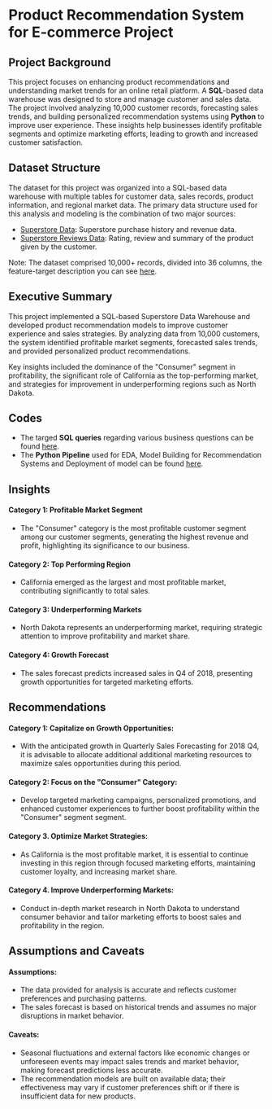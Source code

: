 # Product Recommendation System for E-commerce Project

## Project Background
This project focuses on enhancing product recommendations and understanding market trends for an online retail platform. A **SQL**-based data warehouse was designed to store and manage customer and sales data. The project involved analyzing 10,000 customer records, forecasting sales trends, and building personalized recommendation systems using **Python** to improve user experience. These insights help businesses identify profitable segments and optimize marketing efforts, leading to growth and increased customer satisfaction.

## Dataset Structure 
The dataset for this project was organized into a SQL-based data warehouse with multiple tables for customer data, sales records, product information, and regional market data. The primary data structure used for this analysis and modeling is the combination of two major sources:

  * [Superstore Data](https://github.com/Mamta013/Product-Recommendation-System/blob/main/data/Superstore-Data.csv): Superstore purchase history and revenue data.
  * [Superstore Reviews Data](https://github.com/Mamta013/Product-Recommendation-System/blob/main/data/Superstore-Dataset-Reviews.csv): Rating, review and summary of the product given by the customer. 
    
Note: The dataset comprised 10,000+ records, divided into 36 columns, the feature-target description you can see [here](https://github.com/Mamta013/Product-Recommendation-System/blob/main/data/Features_Target_Description.txt).


## Executive Summary
This project implemented a SQL-based Superstore Data Warehouse and developed product recommendation models to improve customer experience and sales strategies. By analyzing data from 10,000 customers, the system identified profitable market segments, forecasted sales trends, and provided personalized product recommendations. 

Key insights included the dominance of the "Consumer" segment in profitability, the significant role of California as the top-performing market, and strategies for improvement in underperforming regions such as North Dakota.


## Codes
* The targed **SQL queries** regarding various business questions can be found [here](https://github.com/Mamta013/Product-Recommendation-System/blob/main/notebooks/Products-Analysis.sql).
* The **Python Pipeline** used for EDA, Model Building for Recommendation Systems and Deployment of model can be found [here](https://github.com/Mamta013/Product-Recommendation-System/blob/main/notebooks/Product-Recommendation-Project.ipynb).



## Insights

#### Category 1: Profitable Market Segment
   * The "Consumer" category is the most profitable customer segment among our customer segments, generating the highest revenue and profit, highlighting its significance to our business.

#### Category 2: Top Performing Region
   * California emerged as the largest and most profitable market, contributing significantly to total sales.
#### Category 3: Underperforming Markets
   * North Dakota represents an underperforming market, requiring strategic attention to improve profitability and market share.
#### Category 4: Growth Forecast
   * The sales forecast predicts increased sales in Q4 of 2018, presenting growth opportunities for targeted marketing efforts.

## Recommendations

#### Category 1: Capitalize on Growth Opportunities:

   * With the anticipated growth in Quarterly Sales Forecasting for 2018 Q4, it is advisable to allocate additional additional marketing resources to maximize sales opportunities during this period.

#### Category 2: Focus on the "Consumer" Category:
   * Develop targeted marketing campaigns, personalized promotions, and enhanced customer experiences to further boost profitability within the "Consumer" segment  segment.

#### Category 3. Optimize Market Strategies:
   * As California is the most profitable market, it is essential to continue investing in this region through focused marketing efforts, maintaining customer loyalty, and increasing market share.
     
#### Category 4. Improve Underperforming Markets:

   * Conduct in-depth market research in North Dakota to understand consumer behavior and tailor marketing efforts to boost sales and profitability in the region.

## Assumptions and Caveats
#### Assumptions:

* The data provided for analysis is accurate and reflects customer preferences and purchasing patterns.
* The sales forecast is based on historical trends and assumes no major disruptions in market behavior.
#### Caveats:

* Seasonal fluctuations and external factors like economic changes or unforeseen events may impact sales trends and market behavior, making forecast predictions less accurate.
* The recommendation models are built on available data; their effectiveness may vary if customer preferences shift or if there is insufficient data for new products.
